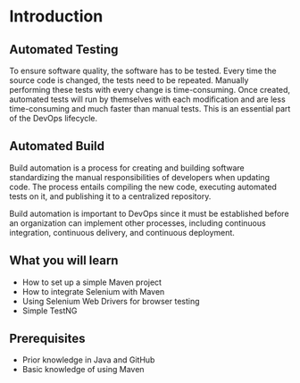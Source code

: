 # Introduction

## Automated Testing
To ensure software quality, the software has to be tested. Every time the source code is changed, the tests need to be repeated. Manually performing these tests with every change is time-consuming. Once created, automated tests will run by themselves with each modification and are less time-consuming and much faster than manual tests. This is an essential part of the DevOps lifecycle. 

## Automated Build
Build automation is a process for creating and building software standardizing the manual responsibilities of developers when updating code. The process entails compiling the new code, executing automated tests on it, and publishing it to a centralized repository. 

Build automation is important to DevOps since it must be established before an organization can implement other processes, including continuous integration, continuous delivery, and continuous deployment.

## What you will learn
* How to set up a simple Maven project
* How to integrate Selenium with Maven 
* Using Selenium Web Drivers for browser testing
* Simple TestNG 

## Prerequisites
* Prior knowledge in Java and GitHub
* Basic knowledge of using Maven 

## 